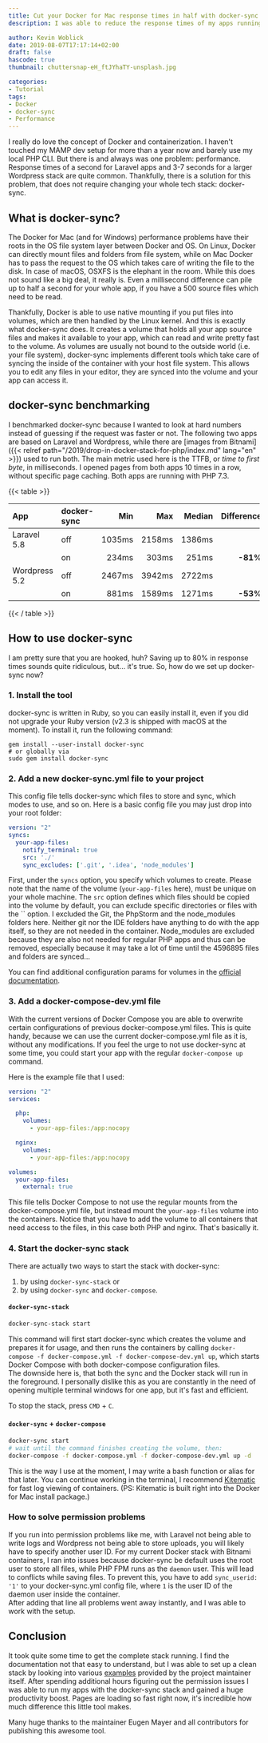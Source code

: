 ```yaml
---
title: Cut your Docker for Mac response times in half with docker-sync
description: I was able to reduce the response times of my apps running with Docker for Mac up to 80%, by using the docker-sync tool.

author: Kevin Woblick
date: 2019-08-07T17:17:14+02:00
draft: false
hascode: true
thumbnail: chuttersnap-eH_ftJYhaTY-unsplash.jpg

categories:
- Tutorial
tags:
- Docker
- docker-sync
- Performance
---
```


I really do love the concept of Docker and containerization. I haven't touched my MAMP dev setup for more than a year now and barely use my local PHP CLI. But there is and always was one problem: performance. Response times of a second for Laravel apps and 3-7 seconds for a larger Wordpress stack are quite common. Thankfully, there is a solution for this problem, that does not require changing your whole tech stack: docker-sync.

## What is docker-sync?

The Docker for Mac (and for Windows) performance problems have their roots in the OS file system layer between Docker and OS. On Linux, Docker can directly mount files and folders from file system, while on Mac Docker has to pass the request to the OS which takes care of writing the file to the disk. In case of macOS, OSXFS is the elephant in the room. While this does not sound like a big deal, it really is. Even a millisecond difference can pile up to half a second for your whole app, if you have a 500 source files which need to be read.

Thankfully, Docker is able to use native mounting if you put files into volumes, which are then handled by the Linux kernel. And this is exactly what docker-sync does. It creates a volume that holds all your app source files and makes it available to your app, which can read and write pretty fast to the volume. As volumes are usually not bound to the outside world (i.e. your file system), docker-sync implements different tools which take care of syncing the inside of the container with your host file system. This allows you to edit any files in your editor, they are synced into the volume and your app can access it.

## docker-sync benchmarking

I benchmarked docker-sync because I wanted to look at hard numbers instead of guessing if the request was faster or not. The following two apps are based on Laravel and Wordpress, while there are [images from Bitnami]({{< relref path="/2019/drop-in-docker-stack-for-php/index.md" lang="en" >}}) used to run both. The main metric used here is the TTFB, or _time to first byte_, in milliseconds. I opened pages from both apps 10 times in a row, without specific page caching. Both apps are running with PHP 7.3.

{{< table >}}

| App | docker-sync | Min | Max | Median | Difference |
|:----|:-------|----:|----:|-------:|-----------:|
| Laravel 5.8 | off | 1035ms | 2158ms | 1386ms | |
| | on | 234ms | 303ms | 251ms | **-81%** |
| Wordpress 5.2 | off | 2467ms | 3942ms | 2722ms | |
| | on | 881ms | 1589ms | 1271ms | **-53%** |

{{< / table >}}


## How to use docker-sync

I am pretty sure that you are hooked, huh? Saving up to 80% in response times sounds quite ridiculous, but... it's true. So, how do we set up docker-sync now?


### 1. Install the tool

docker-sync is written in Ruby, so you can easily install it, even if you did not upgrade your Ruby version (v2.3 is shipped with macOS at the moment). To install it, run the following command:

```
gem install --user-install docker-sync
# or globally via
sudo gem install docker-sync
```


### 2. Add a new docker-sync.yml file to your project

This config file tells docker-sync which files to store and sync, which modes to use, and so on. Here is a basic config file you may just drop into your root folder:

```yml
version: "2"
syncs:
  your-app-files:
    notify_terminal: true
    src: './'
    sync_excludes: ['.git', '.idea', 'node_modules']
```

First, under the `syncs` option, you specify which volumes to create. Please note that the name of the volume (`your-app-files` here), must be unique on your whole machine. The `src` option defines which files should be copied into the volume by default, you can exclude specific directories or files with the `` option. I excluded the Git, the PhpStorm and the node_modules folders here. Neither git nor the IDE folders have anything to do with the app itself, so they are not needed in the container. Node_modules are excluded because they are also not needed for regular PHP apps and thus can be removed, especially because it may take a lot of time until the 4596895 files and folders are synced...

You can find additional configuration params for volumes in the [official documentation](https://docker-sync.readthedocs.io/en/latest/getting-started/configuration.html).


### 3. Add a docker-compose-dev.yml file

With the current versions of Docker Compose you are able to overwrite certain configurations of previous docker-compose.yml files. This is quite handy, because we can use the current docker-compose.yml file as it is, without any modifications. If you feel the urge to not use docker-sync at some time, you could start your app with the regular `docker-compose up` command.

Here is the example file that I used:

```yml
version: "2"
services:

  php:
    volumes:
      - your-app-files:/app:nocopy

  nginx:
    volumes:
      - your-app-files:/app:nocopy

volumes:
  your-app-files:
    external: true
```

This file tells Docker Compose to not use the regular mounts from the docker-compose.yml file, but instead mount the `your-app-files` volume into the containers. Notice that you have to add the volume to all containers that need access to the files, in this case both PHP and nginx. That's basically it.


### 4. Start the docker-sync stack

There are actually two ways to start the stack with docker-sync:

1. by using `docker-sync-stack` or
2. by using `docker-sync` and `docker-compose`.

#### `docker-sync-stack`

```bash
docker-sync-stack start
```

This command will first start docker-sync which creates the volume and prepares it for usage, and then runs the containers by calling
`docker-compose -f docker-compose.yml -f docker-compose-dev.yml up`, which starts Docker Compose with both docker-compose configuration files.  
The downside here is, that both the sync and the Docker stack will run in the foreground. I personally dislike this as you are constantly in the need of opening multiple terminal windows for one app, but it's fast and efficient.

To stop the stack, press `CMD` + `C`.

#### `docker-sync` + `docker-compose`

```bash
docker-sync start
# wait until the command finishes creating the volume, then:
docker-compose -f docker-compose.yml -f docker-compose-dev.yml up -d
```

This is the way I use at the moment, I may write a bash function or alias for that later. You can continue working in the terminal, I recommend [Kitematic](https://kitematic.com/) for fast log viewing of containers. (PS: Kitematic is built right into the Docker for Mac install package.)


### How to solve permission problems

If you run into permission problems like me, with Laravel not being able to write logs and Wordpress not being able to store uploads, you will likely have to specify another user ID. For my current Docker stack with Bitnami containers, I ran into issues because docker-sync be default uses the root user to store all files, while PHP FPM runs as the `daemon` user. This will lead to conflicts while saving files. To prevent this, you have to add `sync_userid: '1'` to your docker-sync.yml config file, where `1` is the user ID of the daemon user inside the container.  
After adding that line all problems went away instantly, and I was able to work with the setup.


## Conclusion

It took quite some time to get the complete stack running. I find the documentation not that easy to understand, but I was able to set up a clean stack by looking into various [examples](https://github.com/EugenMayer/docker-sync/tree/master/example) provided by the project maintainer itself. After spending additional hours figuring out the permission issues I was able to run my apps with the docker-sync stack and gained a huge productivity boost. Pages are loading so fast right now, it's incredible how much difference this little tool makes.

Many huge thanks to the maintainer Eugen Mayer and all contributors for publishing this awesome tool.
